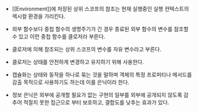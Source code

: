 - [[Environment]]에 저장된 상위 스코프의 참조는 현재 실행중인 실행 컨텍스트의 렉시컬 환경을 가리킨다.

- 외부 함수보다 중첩 함수의 생명주기가 긴 경우 종료된 외부 함수의 변수를 참조할 수 있고 이런 중첩 함수를 클로저라 부른다.

- 클로저에 의해 참조되는 상위 스코프의 변수를 자유 변수라고 부른다.

- 클로저는 상태를 안전하게 변경하고 유지하기 위해 사용한다.

- 캡슐화는 상태와 동작을 하나로 묶는 것을 말하며 객체의 특정 프로퍼티나 메서드를 감출 목적으로 사용하기도 하는데 이를 은닉이라 한다.

- 정보 은닉은 외부에 공개할 필요가 없는 구현의 일부를 외부에 공개되지 않도록 감추어 적절치 못한 접근으로 부터 보호하고, 결합도를 낮추는 효과가 있다.
